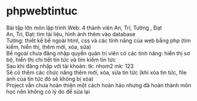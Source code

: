 # phpwebtintuc
Bài tập lớn môn lập trình Web: 4 thành viên An, Trí, Tường , Đạt<br>
An, Trí, Đạt: tìm tài liệu, hình ảnh thêm vào database<br>
Tường: thiết kế bề ngoài html, css và các tính năng của web bằng php (tìm kiếm, hiển thị, thêm mới, xóa, sửa)<br>
Bề ngoài chưa đăng nhập quyền quản trị viên có các tính năng: hiển thị sơ bộ, hiển thị chi tiết tin tức và tìm kiếm tin tức<br>
Sau khi đăng nhập với tài khoản: tk: nhom2  mk: 123<br>
Sẽ có thêm các chức năng thêm mới, xóa, sửa tin tức (khi xóa tin tức, file ảnh của tin tức đó sẽ không bị xóa)<br>
Project vẫn chưa hoàn thiện một cách hoàn hảo nhưng đã hoàn thành môn học nên không có lý do để sửa lại

